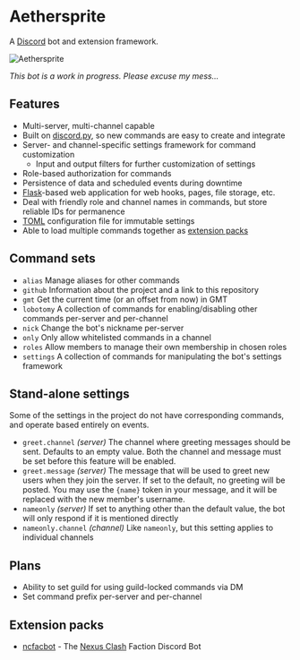 # Aethersprite

A [Discord] bot and extension framework.

![Aethersprite](https://github.com/haliphax/aethersprite/raw/assets/aethersprite.jpg)

_This bot is a work in progress. Please excuse my mess..._

## Features

- Multi-server, multi-channel capable
- Built on [discord.py], so new commands are easy to create and integrate
- Server- and channel-specific settings framework for command customization
  - Input and output filters for further customization of settings
- Role-based authorization for commands
- Persistence of data and scheduled events during downtime
- [Flask]-based web application for web hooks, pages, file storage, etc.
- Deal with friendly role and channel names in commands, but store reliable
  IDs for permanence
- [TOML] configuration file for immutable settings
- Able to load multiple commands together as [extension packs]

## Command sets

- `alias`
  Manage aliases for other commands
- `github`
  Information about the project and a link to this repository
- `gmt`
  Get the current time (or an offset from now) in GMT
- `lobotomy`
  A collection of commands for enabling/disabling other commands per-server
  and per-channel
- `nick`
  Change the bot's nickname per-server
- `only`
  Only allow whitelisted commands in a channel
- `roles`
  Allow members to manage their own membership in chosen roles
- `settings`
  A collection of commands for manipulating the bot's settings framework

## Stand-alone settings

Some of the settings in the project do not have corresponding commands, and
operate based entirely on events.

- `greet.channel` _(server)_
  The channel where greeting messages should be sent. Defaults to an empty
  value. Both the channel and message must be set before this feature will be
  enabled.
- `greet.message` _(server)_
  The message that will be used to greet new users when they join the server.
  If set to the default, no greeting will be posted. You may use the `{name}`
  token in your message, and it will be replaced with the new member's
  username.
- `nameonly` _(server)_
  If set to anything other than the default value, the bot will only respond
  if it is mentioned directly
- `nameonly.channel` _(channel)_
  Like `nameonly`, but this setting applies to individual channels

## Plans

- Ability to set guild for using guild-locked commands via DM
- Set command prefix per-server and per-channel

## Extension packs

- [ncfacbot] - The [Nexus Clash] Faction Discord Bot


[discord.py]: https://discordpy.readthedocs.io
[Discord]: https://discordapp.com
[Discord Bot Safe README]: ./ncfacbot/extensions/safe.md
[extension packs]: #extension-packs
[Flask]: https://flask.palletsprojects.com
[ncfacbot]: https://github.com/haliphax/ncfacbot
[Nexus Clash]: https://www.nexusclash.com
[TOML]: https://github.com/toml-lang/toml
